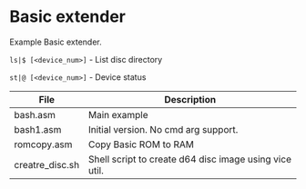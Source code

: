 # Basic extender
Example Basic extender.

```ls|$ [<device_num>]``` - List disc directory

```st|@ [<device_num>]``` - Device status

| File | Description |
|------|-------------|
| bash.asm | Main example |
| bash1.asm | Initial version. No cmd arg support. |
| romcopy.asm | Copy Basic ROM to RAM |
| creatre_disc.sh | Shell script to create d64 disc image using vice util. |